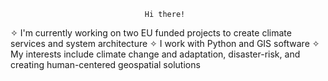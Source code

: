                                   Hi there! 


✧ I'm currently working on two EU funded projects to create climate services and system architecture
✧ I work with Python and GIS software 
✧ My interests include climate change and adaptation, disaster-risk, and creating human-centered geospatial solutions 





